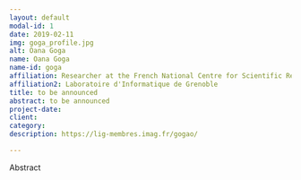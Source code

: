 ```yaml
---
layout: default
modal-id: 1
date: 2019-02-11
img: goga_profile.jpg
alt: Oana Goga
name: Oana Goga
name-id: goga
affiliation: Researcher at the French National Centre for Scientific Research (CNRS)
affiliation2: Laboratoire d'Informatique de Grenoble
title: to be announced
abstract: to be announced
project-date:
client:
category:
description: https://lig-membres.imag.fr/gogao/

---
```


Abstract
